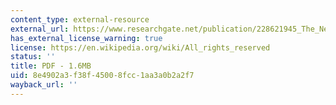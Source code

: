 ```yaml
---
content_type: external-resource
external_url: https://www.researchgate.net/publication/228621945_The_New_Blue_and_Green_Water_Paradigm_Breaking_New_Ground_for_Water_Resources_Planning_and_Management
has_external_license_warning: true
license: https://en.wikipedia.org/wiki/All_rights_reserved
status: ''
title: PDF - 1.6MB
uid: 8e4902a3-f38f-4500-8fcc-1aa3a0b2a2f7
wayback_url: ''
---
```

